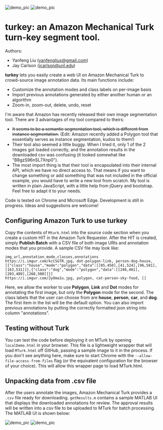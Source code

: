 ![demo_pic](https://i.imgur.com/xbaX5Eq.png)
![demo_pic](https://i.imgur.com/oHpZTIu.jpg)

# **turkey**: an Amazon Mechanical Turk turn-key segment tool. 

Authors: 
* Yanfeng Liu (yanfengliux@gmail.com)
* Jay Carlson (jcarlson@unl.edu)

**turkey** lets you easily create a web UI on Amazon Mechanical Turk to crowd-source image annotation data. Its main functions include:
* Customize the annotation modes and class labels on per-image basis
* Import previous annotations generated by either another human or an algorithm
* Zoom-in, zoom-out, delete, undo, reset

I'm aware that Amazon has recently released their own image segmentation tool. There are 3 advantages of my tool compared to theirs:
* ~~It seems to be a semantic segmentation tool, which is different from instance segmentation.~~ (Edit: Amazon recently added a Polygon tool that essentially serves as instance segmentation, kudos to them!)
* Their tool also seemed a little buggy. When I tried it, only 1 of the 2 images got loaded correctly, and the annotation results in the downloaded csv was confusing (it looked somewhat like "B8gzS96nSL7Xnp0").
* The most import thing is that their tool is encapsulated into their internal API, which we have no direct access to. That means if you want to change something or add something that was not included in the official example, you would have to write a new tool from scratch. My tool is written in plain JavaScript, with a little help from jQuery and bootstrap. Feel free to adapt it to your needs.

Code is tested on Chrome and Microsoft Edge. Development is still in progress. Ideas and suggestions are welcome!

## Configuring Amazon Turk to use turkey

Copy the contents of `Mturk.html` into the source code section when you create a custom HIT in the Amazon Turk Requester. After the HIT is created, simply **Publish Batch** with a CSV file of both image URIs and annotation modes that you provide. A sample CSV file may look like:

```
img_url,annotation_mode,classes,annotations
https://i.imgur.com/kcCSGTR.jpg, dot-polygon-link, person-dog-house, [{"class":"house","mode":"polygon","data":[[85,450],[41,524],[96,581],[163,531]]},{"class":"dog","mode":"polygon","data":[[246,461],[203,489],[268,500]]}]
https://i.imgur.com/2yOma1u.jpg, polygon, cat-person-sky-food, []
```

Here, we allow the worker to use **Polygon**, **Link** and **Dot** modes for annotating the first image, but only the **Polygon** mode for the second. The class labels that the user can choose from are **house**, **person**, **car**, and **dog**. The first item in the list will be the default option. You can also import previous annotations by putting the correctly formatted json string into column "annotations".

## Testing without Turk
You can test the code before deploying it on MTurk by opening `localDemo.html` in your browser. This file is a lightweight wrapper that will load `MTurk.html` off GitHub, passing a sample image to it in the process. If you don't see anything here, make sure to start Chrome with the `--allow-file-access-from-files` flag (or the equivalent configuration for the browser of your choice). This will allow this wrapper page to load MTurk.html.

## Unpacking data from .csv file
After the users annotate the images, Amazon Mechanical Turk provides a `.csv` file ready for downloading. `getResults.m` contains a sample MATLAB UI that displays the downloaded annotations for review. The approval results will be written into a csv file to be uploaded to MTurk for batch processing. The MATLAB UI is shown below:

![demo_pic](https://i.imgur.com/Ce5WcZ3.jpg)
![demo_pic](https://i.imgur.com/678GVaj.png)
